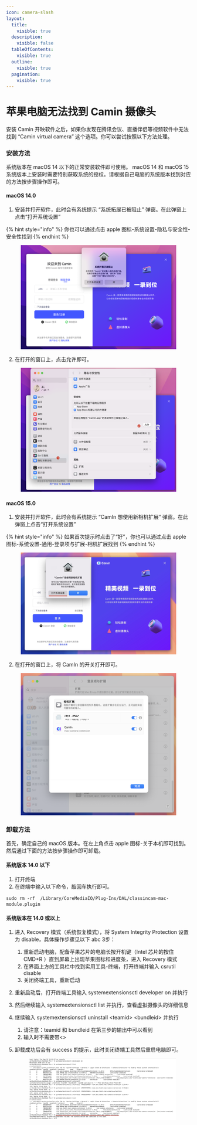 ```yaml
---
icon: camera-slash
layout:
  title:
    visible: true
  description:
    visible: false
  tableOfContents:
    visible: true
  outline:
    visible: true
  pagination:
    visible: true
---
```


# 苹果电脑无法找到 Camin 摄像头

安装 Camin 开映软件之后，如果你发现在腾讯会议、直播伴侣等视频软件中无法找到 “Camin virtual camera” 这个选项。你可以尝试按照以下方法处理。

### 安装方法

系统版本在 macOS 14 以下的正常安装软件即可使用。 macOS 14 和 macOS 15 系统版本上安装时需要特别获取系统的授权。请根据自己电脑的系统版本找到对应的方法按步骤操作即可。

#### macOS 14.0

1. 安装并打开软件，此时会有系统提示 “系统拓展已被阻止” 弹窗。在此弹窗上点击“打开系统设置”

{% hint style="info" %}
你也可以通过点击 apple 图标-系统设置-隐私与安全性-安全性找到
{% endhint %}

<figure><img src="../.gitbook/assets/企业微信截图_c1afb90b-0b74-49c2-9b0d-81c69be20d9c (1).png" alt=""><figcaption></figcaption></figure>

2. 在打开的窗口上，点击允许即可。

<figure><img src="../.gitbook/assets/image (4) (1).png" alt=""><figcaption></figcaption></figure>

#### macOS 15.0&#x20;

1. 安装并打开软件，此时会有系统提示 “CamIn 想使用新相机扩展” 弹窗。在此弹窗上点击“打开系统设置”

{% hint style="info" %}
如果首次提示时点击了“好”，你也可以通过点击 apple 图标-系统设置-通用-登录项与扩展-相机扩展找到
{% endhint %}

<figure><img src="../.gitbook/assets/Xnip2024-09-19_16-35-50.jpg" alt=""><figcaption></figcaption></figure>

2. 在打开的窗口上，将 CamIn 的开关打开即可。

<figure><img src="../.gitbook/assets/image (2) (1) (1).png" alt=""><figcaption></figcaption></figure>

### 卸载方法

首先，确定自己的 macOS 版本。在左上角点击 apple 图标-关于本机即可找到。然后通过下面的方法按步骤操作即可卸载。

#### &#x20;系统版本 14.0 以下

1. 打开终端
2. 在终端中输入以下命令，敲回车执行即可。

```
sudo rm -rf  /Library/CoreMediaIO/Plug-Ins/DAL/classincam-mac-module.plugin
```

#### 系统版本在 14.0 或以上

1. 进入 Recovery 模式（系统恢复模式），将 System Integrity Protection 设置为 disable，具体操作步骤见以下 abc 3步：
   1. 重新启动电脑，配备苹果芯片的电脑长按开机键（Intel 芯片的按住 CMD+R ）直到屏幕上出现苹果图标和进度条，进入 Recovery 模式
   2. 在界面上方的工具栏中找到实用工具-终端，打开终端并输入 csrutil disable
   3. 关闭终端工具，重新启动
2. 重新启动后，打开终端工具输入 systemextensionsctl developer on 并执行
3. 然后继续输入 systemextensionsctl list 并执行，查看虚拟摄像头的详细信息
4. 继续输入 systemextensionsctl uninstall \<teamid> \<bundleid> 并执行
   1. 请注意：teamid 和 bundleid 在第三步的输出中可以看到
   2. 输入时不需要带<>
5.  卸载成功后会有 success 的提示，此时关闭终端工具然后重启电脑即可。

    <figure><img src="../.gitbook/assets/image (2) (1) (1) (1).png" alt=""><figcaption></figcaption></figure>
